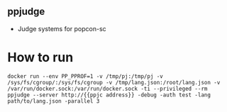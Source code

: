 ## ppjudge
- Judge systems for popcon-sc

# How to run
```
docker run --env PP_PPROF=1 -v /tmp/pj:/tmp/pj -v /sys/fs/cgroup/:/sys/fs/cgroup -v /tmp/lang.json:/root/lang.json -v /var/run/docker.sock:/var/run/docker.sock -ti --privileged --rm ppjudge --server http://{{ppjc address}} -debug -auth test -lang path/to/lang.json -parallel 3
```
